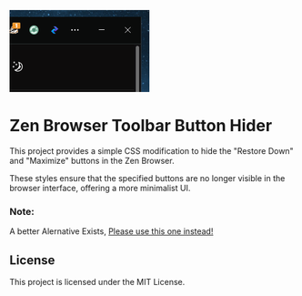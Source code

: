 ![Image](https://raw.githubusercontent.com/StyingDev/Styings-Zen-Browser-Mods/main/Hide%20Restore%20and%20Maximize%20button/Image.png)


# Zen Browser Toolbar Button Hider

This project provides a simple CSS modification to hide the "Restore Down" and "Maximize" buttons in the Zen Browser.

These styles ensure that the specified buttons are no longer visible in the browser interface, offering a more minimalist UI.

### Note:

A better Alernative Exists, [Please use this one instead!](https://zen-browser.app/themes/5a007026-0801-4a5d-9740-f17dc1c3ff21)

## License

This project is licensed under the MIT License.


